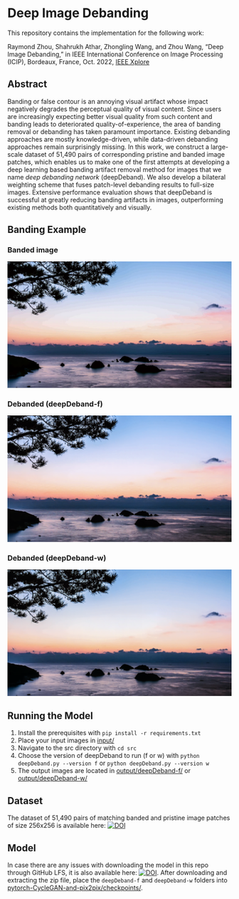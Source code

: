# Deep Image Debanding
This repository contains the implementation for the following work:

Raymond Zhou, Shahrukh Athar, Zhongling Wang, and Zhou Wang, “Deep Image Debanding,” in IEEE International Conference on Image Processing (ICIP), Bordeaux, France, Oct. 2022, [IEEE Xplore](https://doi.org/10.1109/ICIP46576.2022.9897680)


## Abstract
Banding or false contour is an annoying visual artifact whose impact negatively degrades the perceptual quality of visual content. Since users are increasingly expecting better visual quality from such content and banding leads to deteriorated quality-of-experience, the area of banding removal or debanding has taken paramount importance. Existing debanding approaches are mostly knowledge-driven, while data-driven debanding approaches remain surprisingly missing. In this work, we construct a large-scale dataset of 51,490 pairs of corresponding pristine and banded image patches, which enables us to make one of the first attempts at developing a deep learning based banding artifact removal method for images that we name _deep debanding network_ (deepDeband). We also develop a bilateral weighting scheme that fuses patch-level debanding results to full-size images. Extensive performance evaluation shows that deepDeband is successful at greatly reducing banding artifacts in images, outperforming existing methods both quantitatively and visually.

## Banding Example
### Banded image
![banded](res/images/banded.png) 

### Debanded (deepDeband-f)
![debanded full](res/images/full.png)

### Debanded (deepDeband-w)
![debanded weighted](res/images/weighted.png)


## Running the Model
1. Install the prerequisites with ```pip install -r requirements.txt```
2. Place your input images in [input/](input/)
3. Navigate to the src directory with ```cd src```
4. Choose the version of deepDeband to run (f or w) with ```python deepDeband.py --version f``` or ```python deepDeband.py --version w```
5. The output images are located in [output/deepDeband-f/](output/deepDeband-f/) or [output/deepDeband-w/](output/deepDeband-w/)


## Dataset
The dataset of 51,490 pairs of matching banded and pristine image patches of size 256x256 is available here: [![DOI](https://zenodo.org/badge/DOI/10.5281/zenodo.7224906.svg)](https://doi.org/10.5281/zenodo.7224906)


## Model
In case there are any issues with downloading the model in this repo through GitHub LFS, it is also available here: [![DOI](https://zenodo.org/badge/DOI/10.5281/zenodo.7523437.svg)](https://doi.org/10.5281/zenodo.7523437). After downloading and extracting the zip file, place the ```deepDeband-f``` and ```deepDeband-w``` folders into [pytorch-CycleGAN-and-pix2pix/checkpoints/](pytorch-CycleGAN-and-pix2pix/checkpoints/).
